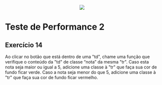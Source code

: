 <p align="center">
    <img src="https://www.infnet.edu.br/infnet/wp-content/themes/infnet.homepage//assets/img/LogoInfnetRodape.png"/>
</p>

# Teste de Performance 2

## Exercício 14

Ao clicar no botão que está dentro de uma "td", chame uma função que verifique o conteúdo da "td" de classe “nota” da mesma "tr". Caso esta nota seja maior ou igual a 5, adicione uma classe à "tr" que faça sua cor de fundo ficar verde. Caso a nota seja menor do que 5, adicione uma classe à "tr" que faça sua cor de fundo ficar vermelho.
